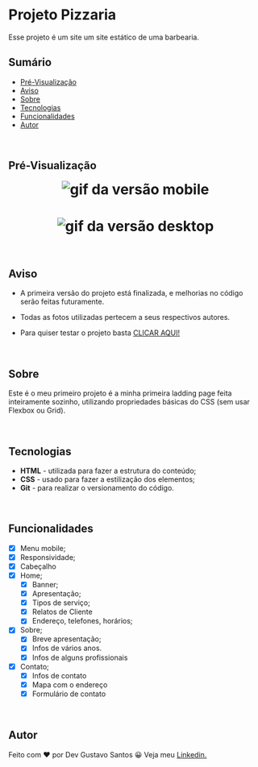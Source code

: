 # Projeto Pizzaria

Esse projeto é um site um site estático de uma barbearia.

## Sumário
- [Pré-Visualização](#pré-visualização)
- [Aviso](#aviso)
- [Sobre](#sobre)
- [Tecnologias](#tecnologias)
- [Funcionalidades](#funcionalidades)
- [Autor](#autor)

</br>

## Pré-Visualização
<h1 align="center" style="max-width: 412px; margin: auto;">
    <img src="images/gifs/mobile-version.gif" alt="gif da versão mobile">
</h1>

<h1 align="center">
    <img src="images/gifs/desktop-version.gif" alt="gif da versão desktop">
</h1>

</br>

## Aviso

- A primeira versão do projeto está finalizada, e melhorias no código serão feitas futuramente.

- Todas as fotos utilizadas pertecem a seus respectivos autores.

- Para quiser testar o projeto basta [CLICAR AQUI!](https://devgustavosantos.github.io/barbershop)

</br>

## Sobre

Este é o meu primeiro projeto é a minha primeira ladding page feita inteiramente sozinho, utilizando propriedades básicas do CSS (sem usar Flexbox ou Grid).

</br>

## Tecnologias

- **HTML** - utilizada para fazer a estrutura do conteúdo;
- **CSS** - usado para fazer a estilização dos elementos;
- **Git** - para realizar o versionamento do código.

</br>

## Funcionalidades
- [x] Menu mobile;
- [x] Responsividade;
- [x] Cabeçalho
- [x] Home;
   - [x] Banner;
   - [x] Apresentação;
   - [x] Tipos de serviço;
   - [x] Relatos de Cliente
   - [x] Endereço, telefones, horários;
- [x] Sobre;
   - [x] Breve apresentação;
   - [x] Infos de vários anos.
   - [x] Infos de alguns profissionais
- [x] Contato;
   - [x] Infos de contato
   - [x] Mapa com o endereço
   - [x] Formulário de contato

</br>

## Autor

Feito com ❤ por Dev Gustavo Santos 😀 Veja meu [Linkedin.](https://www.linkedin.com/in/devgustavosantos/)
